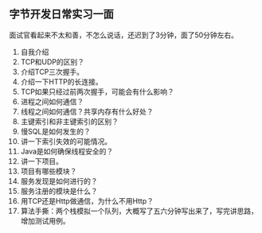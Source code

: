 ## 字节开发日常实习一面

面试官看起来不太和善，不怎么说话，还迟到了3分钟，面了50分钟左右。

1. 自我介绍
2. TCP和UDP的区别？
3. 介绍TCP三次握手。
4. 介绍一下HTTP的长连接。
5. TCP如果只经过前两次握手，可能会有什么影响？
6. 进程之间如何通信？
7. 线程之间如何通信？共享内存有什么好处？
8. 主键索引和非主键索引的区别？
9. 慢SQL是如何发生的？
10. 讲一下索引失效的可能情况。
11. Java是如何确保线程安全的？
12. 讲一下项目。
13. 项目有哪些模块？
14. 服务发现是如何进行的？
15. 服务注册的模块是什么？
16. 用TCP还是Http做通信，为什么不用Http？
17. 算法手撕：两个栈模拟一个队列，大概写了五六分钟写出来了，写完讲思路，增加测试用例。